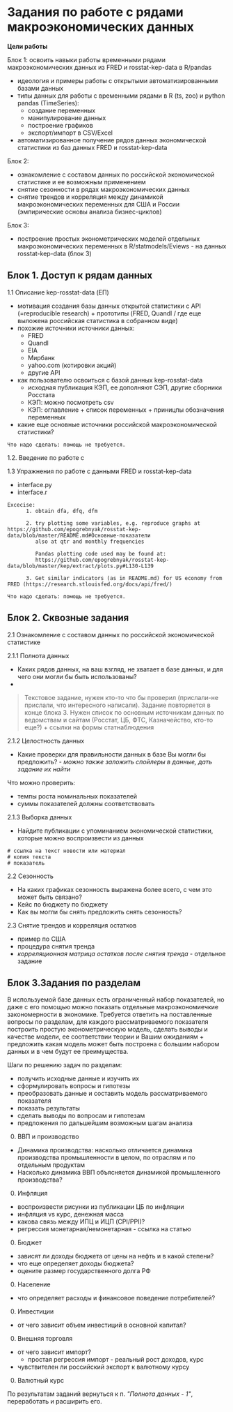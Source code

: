 Задания по работе с рядами макроэкономических данных
====================================================

**Цели работы**

Блок 1: освоить навыки работы временными рядами макроэкономических данных из FRED и rosstat-kep-data в R/pandas
 - идеология и примеры работы с открытыми автоматизированными базами данных 
 - типы данных для работы с временными рядами в R (ts, zoo) и python pandas (TimeSeries):
   - создание переменных 
   - манипулирование данных
   - построение графиков
   - экспорт/импорт в CSV/Excel   
 - автоматизированное получение рядов данных экономической статистики из баз данных FRED и rosstat-kep-data

Блок 2:
- ознакомление с составом данных по российской экономической статистике и ее возможным применением
- снятие сезонности в рядах макроэкономических данных
- снятие трендов и корреляция между динамикой макроэкономических переменных для США и России (эмпирические основы анализа бизнес-циклов)
 
Блок 3:
- построение простых эконометрических моделей отдельных макроэкономических переменных в R/statmodels/Eviews - на данных rosstat-kep-data (блок 3) 


Блок 1. Доступ к рядам данных 
-----------------------------

1.1 Описание kep-rosstat-data (ЕП)
- мотивация создания базы данных открытой статистики с API  (=reproducible research) + прототипы (FRED, Quandl /  где еще выложена российская статистика в собранном виде)
- похожие источники источники данных:
  - FRED
  - Quandl
  - EIA
  - Мирбанк
  - yahoo.com (котировки акций)
  - другие API  
- как пользователю освоиться с базой данных kep-rosstat-data
  - исходная публикация КЭП, ее дополняют СЭП, другие сборники Росстата
  - КЭП: можно посмотреть csv
  - КЭП: оглавление + список переменных + приницпы обозначения переменных 
- какие еще основные источники российской макроэкономической статистики? 

```Что надо сделать: помощь не требуется.```

1.2. Введение по работе с 



1.3 Упражнения по работе с данными FRED и rosstat-kep-data
- interface.py
- interface.r

```
Excecise:
      1. obtain dfa, dfq, dfm 
      
      2. try plotting some variables, e.g. reproduce graphs at https://github.com/epogrebnyak/rosstat-kep-data/blob/master/README.md#Основные-показатели
         also at qtr and monthly frequencies
         
         Pandas plotting code used may be found at: 
         https://github.com/epogrebnyak/rosstat-kep-data/blob/master/kep/extract/plots.py#L130-L139
         
      3. Get similar indicators (as in README.md) for US economy from FRED (https://research.stlouisfed.org/docs/api/fred/)
```

```Что надо сделать: помощь не требуется.```


Блок 2. Сквозные задания
------------------------

2.1 Ознакомление с составом данных по российской экономической статистике

2.1.1 Полнота данных
  -  Каких рядов данных, на ваш взгляд, не хватает в базе данных, и для чего они могли бы быть использованы?
  -  
  > Текстовое задание, нужен кто-то что бы проверил (прислали-не прислали, что интересного написали). Задание повторяется в конце блока 3.
  > Нужен список по основным источникам данных по ведомствам и сайтам (Росстат, ЦБ, ФТС, Казначейство, кто-то еще?) + ссылки на формы статнаблюдения
  

2.1.2  Целостность данных
  -  Какие проверки для правильности данных в базе Вы могли бы предложить? 
    - *можно также заложить спойлеры в данные, дать задание их найти*
  
  Что можно проверить:  
   - темпы роста номинальных показателей 
   - суммы показателей должны соответствовать

2.1.3 Выборка данных
  - Найдите публикации с упоминанием экономической статистики, которые можно воспроизвести из данных  
```  
# ссылка на текст новости или материал 
# копия текста
# показатель

```

2.2 Сезонность
  -  На каких графиках сезонность выражена более всего, с чем это может быть связано? 
  -  Кейс по бюджету по бюджету
  -  Как вы могли бы снять предложить снять сезонность?

2.3 Снятие трендов и корреляция остатков
  - пример по США
  - процедура снятия тренда
  - *корреляционная матрица остатков после снятия тренда* - отдельное задание 

Блок 3.Задания по разделам
--------------------------

В используемой базе данных есть ограниченный набор показателей, но даже с его помощью можно показать отдельные макроэкономиечкие закономерности в экономике. Требуется ответить на поставленные вопросы по разделам, для каждого рассматриваемого показателя построить простую эконометрическую модель, сделать выводы и качестве модели, ее соответствии теории и Вашим ожиданиям + предложить какая модель может быть построена с большим набором данных и в чем будут ее преимущества.

Шаги по решению задач по разделам:
- получить исходные данные и изучить их
- сформулировать вопросы и гипотезы
- преобразовать данные и составить модель рассматриваемого показателя
- показать результаты
- сделать выводы по вопросам и гипотезам 
- предложения по дальшейшим возможным шагам анализа

0. ВВП и производство
  -  Динамика производства: насколько отличается динамика производства промышленности в целом, по отраслям и по отдельным           продуктам 
  -  Насколько динамика ВВП объясняется динамикой промышленного производства?

0. Инфляция
  -  воспроизвести рисунки из публикации ЦБ по инфляции
  -  инфляция vs курс, денежная масса
  -  какова связь между ИПЦ и ИЦП (CPI/PPI)?
  -  регрессия монетарная/немонетарная - ссылка на статью

0. Бюджет
  -  зависят ли доходы бюджета от цены на нефть и в какой степени?
  -  что еще определяет доходы бюджета?
  -  оцените размер государственного долга РФ

0. Население
  - что определяет расходы и финансовое поведение потребителей?

0. Инвестиции
  -  от чего зависит объем инвестиций в основной капитал?

0. Внешняя торговля
  -  от чего зависит импорт?
     - простая регрессия импорт - реальный рост доходов, курс
  -  чувствителен ли российский экспорт к валютному курсу

0. Валютный курс
 
По результатам заданий вернуться к п. *"Полнота данных - 1"*, переработать и расширить его.

